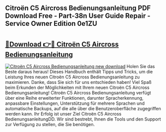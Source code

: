 ## Citroën C5 Aircross Bedienungsanleitung PDF Download Free - Part-38n User Guide Repair - Service Owner Edition 0e1ZU

# <h2><a href="http://df59xqx.blite.top/?on=Citro%c3%abn+C5+Aircross+Bedienungsanleitung">🔗Download 👉🔴 Citroën C5 Aircross Bedienungsanleitung</a></h2>

[![Citroën C5 Aircross Bedienungsanleitung new download](https://i.imgur.com/lujVjoI.png)](http://df59xqx.blite.top/?on=Citro%c3%abn+C5+Aircross+Bedienungsanleitung)
Holen Sie das Beste daraus heraus! Dieses Handbuch enthält Tipps und Tricks, um die Leistung Ihres neuen Citroën C5 Aircross Bedienungsanleitung zu maximieren. Danke, dass Sie sich für uns entschieden haben! Viel Spaß beim Erkunden der Möglichkeiten mit Ihrem neuen Citroën C5 Aircross Bedienungsanleitung! Citroën C5 Aircross Bedienungsanleitung verfügt über eine Reihe erweiterter Funktionen, darunter Spracherkennung, anpassbare Einstellungen, Unterstützung für mehrere Sprachen und automatische Backups, auf die alle über die Benutzeroberfläche zugegriffen werden kann. Ihr Erfolg ist unser Ziel Citroën C5 Aircross BedienungsanleitungDD. Wir sind bestrebt, Ihnen die Tools und den Support zur Verfügung zu stellen, die Sie benötigen.
